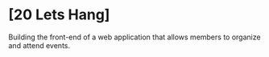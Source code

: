 # [20 Lets Hang]

Building the front-end of a web application that allows members to organize and attend events.
